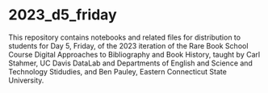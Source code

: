 # 2023_d5_friday
This repository contains notebooks and related files for distribution to students for Day 5, Friday, of the 2023 iteration of the Rare Book School Course Digital Approaches to Bibliography and Book History, taught by Carl Stahmer, UC Davis DataLab and Departments of English and Science and Technology Stidudies, and Ben Pauley, Eastern Connecticut State University.
